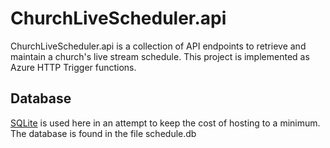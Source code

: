 # ChurchLiveScheduler.api

ChurchLiveScheduler.api is a collection of API endpoints to retrieve and maintain a church's live stream schedule.  This project is implemented as Azure HTTP Trigger functions.

## Database

[SQLite](https://www.sqlite.org/) is used here in an attempt to keep the cost of hosting to a
minimum.  The database is found in the file schedule.db